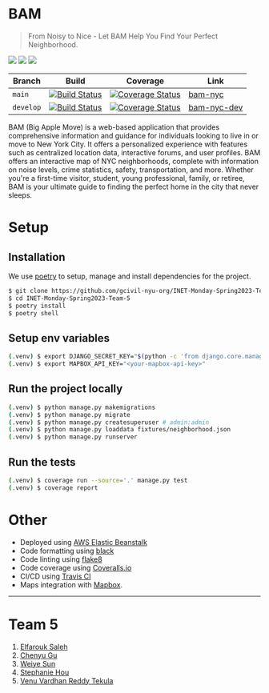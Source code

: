 # BAM

> From Noisy to Nice - Let BAM Help You Find Your Perfect Neighborhood.

![](https://img.shields.io/badge/python-3.7-blue) ![](https://img.shields.io/badge/code%20style-black-black) ![](https://img.shields.io/badge/linter-flake8-orange)

| Branch | Build | Coverage | Link |
|---|---|---|---|
| `main` | [![Build Status](https://app.travis-ci.com/gcivil-nyu-org/INET-Monday-Spring2023-Team-5.svg?branch=main&kill_cache=1)](https://app.travis-ci.com/gcivil-nyu-org/INET-Monday-Spring2023-Team-5) | <a href='https://coveralls.io/github/gcivil-nyu-org/INET-Monday-Spring2023-Team-5?branch=main'><img src='https://coveralls.io/repos/github/gcivil-nyu-org/INET-Monday-Spring2023-Team-5/badge.svg?branch=main' alt='Coverage Status' /></a> | [bam-nyc](http://bam-nyc.eba-7pq3incs.us-west-2.elasticbeanstalk.com/) |
| `develop` | [![Build Status](https://app.travis-ci.com/gcivil-nyu-org/INET-Monday-Spring2023-Team-5.svg?branch=develop&kill_cache=1)](https://app.travis-ci.com/gcivil-nyu-org/INET-Monday-Spring2023-Team-5) | <a href='https://coveralls.io/github/gcivil-nyu-org/INET-Monday-Spring2023-Team-5?branch=develop'><img src='https://coveralls.io/repos/github/gcivil-nyu-org/INET-Monday-Spring2023-Team-5/badge.svg?branch=develop' alt='Coverage Status' /> | [bam-nyc-dev](http://bam-nyc-dev.eba-humddqy5.us-west-2.elasticbeanstalk.com/) |


BAM (Big Apple Move) is a web-based application that provides comprehensive information and guidance for individuals looking to live in or move to New York City. It offers a personalized experience with features such as centralized location data, interactive forums, and user profiles. BAM offers an interactive map of NYC neighborhoods, complete with information on noise levels, crime statistics, safety, transportation, and more. Whether you're a first-time visitor, student, young professional, family, or retiree, BAM is your ultimate guide to finding the perfect home in the city that never sleeps.


# Setup

## Installation

We use [poetry](https://python-poetry.org/) to setup, manage and install dependencies for the project.

```bash
$ git clone https://github.com/gcivil-nyu-org/INET-Monday-Spring2023-Team-5/
$ cd INET-Monday-Spring2023-Team-5
$ poetry install
$ poetry shell
```

## Setup env variables
```bash
(.venv) $ export DJANGO_SECRET_KEY="$(python -c 'from django.core.management.utils import get_random_secret_key; print(get_random_secret_key())')"
(.venv) $ export MAPBOX_API_KEY="<your-mapbox-api-key>"
```

## Run the project locally
```bash
(.venv) $ python manage.py makemigrations
(.venv) $ python manage.py migrate
(.venv) $ python manage.py createsuperuser # admin:admin
(.venv) $ python manage.py loaddata fixtures/neighborhood.json
(.venv) $ python manage.py runserver
```

## Run the tests
```bash
(.venv) $ coverage run --source='.' manage.py test
(.venv) $ coverage report
```


# Other
- Deployed using [AWS Elastic Beanstalk](https://aws.amazon.com/elasticbeanstalk/)
- Code formatting using [black](https://black.readthedocs.io/en/stable/)
- Code linting using [flake8](https://flake8.pycqa.org/en/latest/)
- Code coverage using [Coveralls.io](https://coveralls.io/)
- CI/CD using [Travis CI](https://www.travis-ci.com/)
- Maps integration with [Mapbox](https://www.mapbox.com/).

---

# Team 5
1. [Elfarouk Saleh](https://github.com/AlfaroukSaleh)
2. [Chenyu Gu](https://github.com/moringspeaker)
3. [Weiye Sun](https://github.com/ws2309nyu)
4. [Stephanie Hou](https://github.com/StephanieHou)
5. [Venu Vardhan Reddy Tekula](https://github.com/vchrombie)
